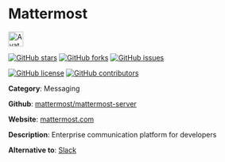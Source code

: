 
# Mattermost 

<a href="https://mattermost.com/"><img src="https://icons.duckduckgo.com/ip3/mattermost.com.ico" alt="Avatar" width="30" height="30" /></a>

[![GitHub stars](https://img.shields.io/github/stars/mattermost/mattermost-server.svg?style=social&label=Star&maxAge=2592000)](https://GitHub.com/mattermost/mattermost-server/stargazers/) [![GitHub forks](https://img.shields.io/github/forks/mattermost/mattermost-server.svg?style=social&label=Fork&maxAge=2592000)](https://GitHub.com/mattermost/mattermost-server/network/) [![GitHub issues](https://img.shields.io/github/issues/mattermost/mattermost-server.svg)](https://GitHub.com/Nmattermost/mattermost-server/issues/)

[![GitHub license](https://img.shields.io/github/license/mattermost/mattermost-server.svg)](https://github.com/mattermost/mattermost-server/blob/master/LICENSE) [![GitHub contributors](https://img.shields.io/github/contributors/mattermost/mattermost-server.svg)](https://GitHub.com/mattermost/mattermost-server/graphs/contributors/) 

**Category**: Messaging

**Github**: [mattermost/mattermost-server](https://github.com/mattermost/mattermost-server)

**Website**: [mattermost.com](https://mattermost.com/)

**Description**:
Enterprise communication platform for developers

**Alternative to**: [Slack](https://slack.com/)
